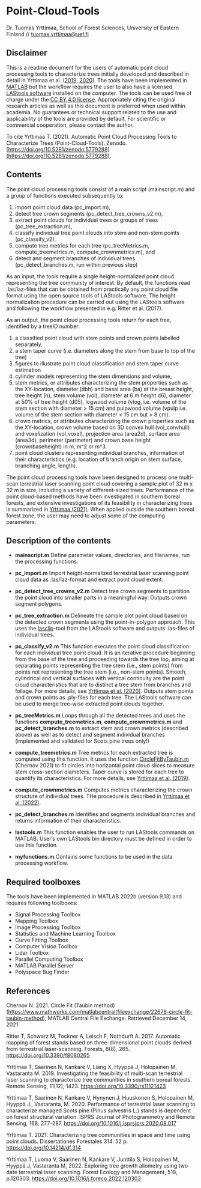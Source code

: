 # Point-Cloud-Tools

Dr. Tuomas Yrttimaa, School of Forest Sciences, University of Eastern Finland // tuomas.yrttimaa@uef.fi

## Disclaimer
This is a readme document for the users of automatic point cloud processing tools to characterize trees initially developed and described in detail in Yrttimaa et al. ([2019](https://doi.org/10.3390/rs11121423), [2020](https://doi.org/10.1016/j.isprsjprs.2020.08.017)). The tools have been implemented in [MATLAB](https://se.mathworks.com/products/matlab.html) but the workflow requires the user to also have a licensed [LAStools software](https://rapidlasso.com/) installed on the computer. The tools can be used free of charge under the [CC BY 4.0 license](https://creativecommons.org/licenses/by/4.0/). Appropriately citing the original research articles as well as this document is preferred when used within academia. No guarantees or technical support related to the use and applicability of the tools are provided by default. For scientific or commercial cooperation, please contact the author.

To cite Yrttimaa T. (2021). Automatic Point Cloud Processing Tools to Characterize Trees (Point-Cloud-Tools). Zenodo. [https://doi.org/10.5281/zenodo.5779288](https://doi.org/10.5281/zenodo.5779288).

## Contents
The point cloud processing tools consist of a main script (mainscript.m) and a group of functions executed subsequently to:
1) import point cloud data (pc_import.m),
2) detect tree crown segments (pc_detect_tree_crowns_v2.m),
3) extract point clouds for individual trees or groups of trees (pc_tree_extraction.m),
4) classify individual tree point clouds into stem and non-stem points (pc_classify_v2),
5) compute tree metrics for each tree (pc_treeMetrics.m, compute_treemetrics.m, compute_crownmetrics.m), and
6) detect and segment branches of individual trees (pc_detect_branches.m, run within previous step)

As an input, the tools require a single height-normalized point cloud representing the tree community of interest. By default, the functions read .las/laz-files that can be obtained from practically any point cloud file format using the open source tools of LAStools software. The height normalization procedure can be carried out using the LAStools software and following the workflow presented in e.g. Ritter et al. (2017). 

As an output, the point cloud processing tools return for each tree, identified by a treeID number: 
1) a classified point cloud with stem points and crown points labelled separately, 
2) a stem taper curve (i.e. diameters along the stem from base to top of the tree)
3) figures to illustrate point cloud classification and stem taper curve estimation
3) cylinder models representing the stem dimensions and volume,
4) stem metrics, or attributes characterizing the stem properties such as the XY-location, diameter (dbh) and basal area (ba) at the breast height, tree height (h), stem volume (vol), diameter at 6 m height d6), diameter at 50% of tree height (d05), logwood volume (vlog, i.e. volume of the stem section with diameter > 15 cm) and pulpwood volume (vpulp i.e. volume of the stem section with diameter < 15 cm but > 8 cm).
5) crown metrics, or attributes characterizing the crown properties such as the XY-location, crown volume based on 3D convex hull (vol_convhull) and voxelization (vol_voxel), projection area (area2d), surface area (area3d), perimeter (perimeter) and crown base height (crownbaseheight) in m, m^2 or m^3.
6) point cloud clusters representing individual branches, information of their characteristics (e.g. location of branch origin on stem surface, branching angle, length).

The point cloud processing tools have been designed to process one multi-scan terrestrial laser scanning point cloud covering a sample plot of 32 m x 32 m in size, including a variety of different-sized trees. Performance of the point cloud-based methods have been investigated in southern boreal forests, and extensive investigations of its feasibility in characterizing trees is summarized in [Yrttimaa (2021)](https://doi.org/10.14214/df.314). When applied outside the southern boreal forest zone, the user may need to adjust some of the computing parameters. 

## Description of the contents

- **mainscript.m**
Define parameter values, directories, and filenames, run the processing functions.

- **pc_import.m**
Import height-normalized terrestrial laser scanning point cloud data as .las/laz-format and extract point cloud extent.

- **pc_detect_tree_crowns_v2.m**
Detect tree crown segments to partition the point cloud into smaller parts in a meaningful way. Outputs crown segment polygons.

- **pc_tree_extraction.m**
Delineate the sample plot point cloud based on the detected crown segments using the point-in-polygon approach. This uses the [lasclip](https://rapidlasso.com/lastools/lasclip/)-tool from the LAStools software and outputs .las-files of individual trees.

- **pc_classify_v2.m**
This function executes the point cloud classification for each individual tree point cloud. It is an iterative procedure beginning from the base of the tree and proceeding towards the tree top, aiming at separating points representing the tree stem (i.e., stem points) from points not representing the tree stem (i.e., non-stem points). Smooth, cylindrical and vertical surfaces with vertical continuity are the point cloud characteristics that are to distinct a tree stem from branches and foliage. For more details, see [Yrttimaa et al. (2020)](https://doi.org/10.1016/j.isprsjprs.2020.08.017). Outputs stem points and crown points as .ply-files for each tree. The LAStools software can be used to merge tree-wise extracted point clouds together.
 
 - **pc_treeMetrics.m**
Loops through all the detected trees and uses the functions **compute_treemetrics.m**, **compute_crownmetrics.m** and **pc_detect_branches.m** to extract stem and crown metrics (described above) as well as to detect and segment individual branches (implemented and validated for Scots pine trees only!) 

- **compute_treemetrics.m**
Tree metrics for each extracted tree is computed using this function. It uses the function [CircleFitByTaubin.m](https://www.mathworks.com/matlabcentral/fileexchange/22678-circle-fit-taubin-method) (Chernov 2021) to fit circles into horizontal point cloud slices to measure stem cross-section diameters. Taper curve is stored for each tree to quantify its characteristics. For more details, see [Yrttimaa et al. (2019)](https://doi.org/10.3390/rs11121423).

- **compute_crownmetrics.m**
Computes metrics characterizing the crown structure of individual trees. THe procedure is described in [Yrttimaa et al. (2022)](https://doi.org/10.1016/j.foreco.2022.120303).

- **pc_detect_branches.m**
Identifies and segments individual branches and returns information of their characteristics.

- **lastools.m**
This function enables the user to run LAStools commands on MATLAB. User’s own LAStools bin directory must be defined in order to use this function.

- **myfunctions.m**
Contains some functions to be used in the data processing workflow.

## Required toolboxes
The tools have been implemented in MATLAB 2022b (version 9.13) and requires following toolboxes:
- Signal Processing Toolbox
- Mapping Toolbox
- Image Processing Toolbox
- Statistics and Machine Learning Toolbox
- Curve Fitting Toolbox
- Computer Vision Toolbox
- Lidar Toolbox
- Parallel Computing Toolbox
- MATLAB Parallel Server
- Polyspace Bug Finder

## References
Chernov N. 2021. Circle Fit (Taubin method) (https://www.mathworks.com/matlabcentral/fileexchange/22678-circle-fit-taubin-method), MATLAB Central File Exchange. Retrieved December 14, 2021.

Ritter T, Schwarz M, Tockner A, Leisch F, Nothdurft A. 2017. Automatic mapping of forest stands based on three-dimensional point clouds derived from terrestrial laser-scanning. Forests, 8(8), 265. https://doi.org/10.3390/f8080265

Yrttimaa T, Saarinen N, Kankare V, Liang X, Hyyppä J, Holopainen M, Vastaranta M. 2019. Investigating the feasibility of multi-scan terrestrial laser scanning to characterize tree communities in southern boreal forests. Remote Sensing, 11(12), 1423. https://doi.org/10.3390/rs11121423

Yrttimaa T, Saarinen N, Kankare V, Hynynen J, Huuskonen S, Holopainen M, Hyyppä J., Vastaranta, M. 2020. Performance of terrestrial laser scanning to characterize managed Scots pine (Pinus sylvestris L.) stands is dependent on forest structural variation. ISPRS Journal of Photogrammetry and Remote Sensing, 168, 277-287. https://doi.org/10.1016/j.isprsjprs.2020.08.017

Yrttimaa T. 2021. Characterizing tree communities in space and time using point clouds. Dissertationes Forestales 314. 52 p. https://doi.org/10.14214/df.314

Yrttimaa T, Luoma V, Saarinen N, Kankare V, Junttila S, Holopainen M, Hyyppä J, Vastaranta M, 2022. Exploring tree growth allometry using two-date terrestrial laser scanning. Forest Ecology and Management, 518, p.120303. https://doi.org/10.1016/j.foreco.2022.120303
